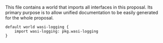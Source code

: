 This file contains a world that imports all interfaces in this proposal. Its
primary purpose is to allow unified documentation to be easily generated for
the whole proposal.

```wit
default world wasi-logging {
    import wasi-logging: pkg.wasi-logging
}
```
